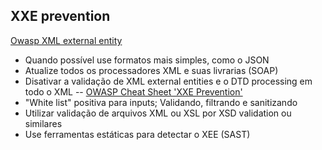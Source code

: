 ## XXE prevention

<a href="https://owasp.org/Top10/A05_2021-Security_Misconfiguration/">Owasp XML external entity</a>

* Quando possível use formatos mais simples, como o JSON
* Atualize todos os processadores XML e suas livrarias (SOAP)
* Disativar a validação de XML external entities e o DTD processing em todo o XML -- <a href="https://cheatsheetseries.owasp.org/cheatsheets/XML_External_Entity_Prevention_Cheat_Sheet.html">OWASP Cheat Sheet 'XXE Prevention'</a>
* "White list" positiva para inputs; Validando, filtrando e sanitizando
* Utilizar validação de arquivos XML ou XSL por XSD validation ou similares
* Use ferramentas estáticas para detectar o XEE (SAST)
